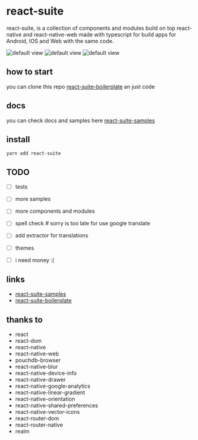 # react-suite

react-suite, is a collection of components and modules build on top react-native 
and react-native-web made with typescript for build apps for Android, 
IOS and Web with the same code.

![default view](https://github.com/jerson/react-suite/raw/master/docs/sample.png)
![default view](https://github.com/jerson/react-suite/raw/master/docs/sample1.png)
![default view](https://github.com/jerson/react-suite/raw/master/docs/sample2.png)



## how to start 

you can clone this repo [react-suite-boilerplate](https://github.com/jerson/react-suite-boilerplate) an just code

## docs 

you can check docs and samples here [react-suite-samples](https://github.com/jerson/react-suite-samples)

## install 

    yarn add react-suite
    
    
## TODO 

- [ ] tests
- [ ] more samples
- [ ] more components and modules
- [ ] spell check # sorry is too late for use google translate
- [ ] add extractor for translations
- [ ] themes
- [ ] i need money :(


## links

- [react-suite-samples](https://github.com/jerson/react-suite-samples)
- [react-suite-boilerplate](https://github.com/jerson/react-suite-boilerplate)


## thanks to

- react
- react-dom
- react-native
- react-native-web
- pouchdb-browser
- react-native-blur
- react-native-device-info
- react-native-drawer
- react-native-google-analytics
- react-native-linear-gradient
- react-native-orientation
- react-native-shared-preferences
- react-native-vector-icons
- react-router-dom
- react-router-native
- realm
